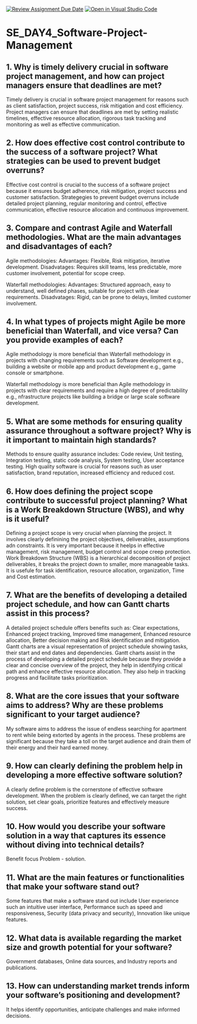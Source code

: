 [![Review Assignment Due Date](https://classroom.github.com/assets/deadline-readme-button-22041afd0340ce965d47ae6ef1cefeee28c7c493a6346c4f15d667ab976d596c.svg)](https://classroom.github.com/a/9pw6JKcu)
[![Open in Visual Studio Code](https://classroom.github.com/assets/open-in-vscode-2e0aaae1b6195c2367325f4f02e2d04e9abb55f0b24a779b69b11b9e10269abc.svg)](https://classroom.github.com/online_ide?assignment_repo_id=16664600&assignment_repo_type=AssignmentRepo)
# SE_DAY4_Software-Project-Management
## 1. Why is timely delivery crucial in software project management, and how can project managers ensure that deadlines are met?
Timely delivery is crucial in software project management for reasons such as client satisfaction, project success, risk mitigation and cost efficiency. Project managers can ensure that deadlines are met by setting realistic timelines, effective resource allocation, rigorous task tracking and monitoring as well as effective communication. 

## 2. How does effective cost control contribute to the success of a software project? What strategies can be used to prevent budget overruns?
Effective cost control is crucial to the success of a software project because it ensures budget adherence, risk mitigation, project success and customer satisfaction.
Strategegies to prevent budget overruns include detailed project planning, regular monitoring and control, effective communication, effective resource allocation and continuous improvement.

## 3. Compare and contrast Agile and Waterfall methodologies. What are the main advantages and disadvantages of each?
Agile methodologies:
Advantages: Flexible, Risk mitigation, iterative development.
Disadvatages: Requires skill teams, less predictable, more customer involvement, potential for scope creep.

Waterfall methodologies: 
Advantages: Structured approach, easy to understand, well defined phases, suitable for project with clear requirements.
Disadvatages: Rigid, can be prone to delays, limited customer involvement.

## 4. In what types of projects might Agile be more beneficial than Waterfall, and vice versa? Can you provide examples of each?
Agile methodology is more beneficial than Waterfall methodology in projects with changing requirements such as Software development e.g., building a website or mobile app and product development e.g., game console or smartphone.

Waterfall methodology is more beneficial than Agile methodology in projects with clear requirements and require a high degree of predictability e.g., nfrastructure projects like building a bridge or large scale software development.

## 5. What are some methods for ensuring quality assurance throughout a software project? Why is it important to maintain high standards?
Methods to ensure quality assurance includes: Code review, Unit testing, Integration testing, static code analysis, System testing, User acceptance testing.
High quality software is crucial for reasons such as user satisfaction, brand reputation, increased efficiency and reduced cost. 


## 6. How does defining the project scope contribute to successful project planning? What is a Work Breakdown Structure (WBS), and why is it useful?
Defining a project scope is very crucial when planning the project. It involves clearly definining the project objectives, deliverables, assumptions adn constraints. It is very important because it heelps in effective management, risk management, budget control and scope creep protection.
Work Breakdown Structure (WBS) is a hierarchical decomposition of project deliverables, it breaks the project down to smaller, more manageable tasks. 
It is usefule for task identification, resource allocation, organization, Time and Cost estimation. 

## 7. What are the benefits of developing a detailed project schedule, and how can Gantt charts assist in this process?
A detailed project schedule offers benefits such as: Clear expectations, Enhanced project tracking, Improved time management, Enhanced resource allocation, Better decision making and Risk identification and mitigation.
Gantt charts are a visual representation of project schedule showing tasks, their start and end dates and dependencies. Gantt charts assist in the process of developing a detailed project schedule because they provide a clear and concise overview of the project, they help in identifying critical path and enhance effective resource allocation. They also help in tracking progress and facilitate tasks prioritization. 

## 8. What are the core issues that your software aims to address? Why are these problems significant to your target audience?
My software aims to address the issue of endless searching for apartment to rent while being extorted by agents in the process.
These problems are significant because they take a toll on the target audience and drain them of their energy and their hard earned money.


## 9. How can clearly defining the problem help in developing a more effective software solution?
A clearly define problem is the cornerstone of effective software development. When the problem is clearly defined, we can target the right solution, set clear goals, prioritize features and effectively measure success.

## 10. How would you describe your software solution in a way that captures its essence without diving into technical details?
Benefit focus
Problem - solution.


## 11. What are the main features or functionalities that make your software stand out?
Some features that make a software stand out include User experience such an intuitive user interface, Performance such as speed and responsiveness, Security (data privacy and security), Innovation like unique features.


## 12. What data is available regarding the market size and growth potential for your software?
Government databases, Online data sources, and Industry reports and publications.

## 13. How can understanding market trends inform your software’s positioning and development?
It helps identify opportunities, anticipate challenges and make informed decisions.
